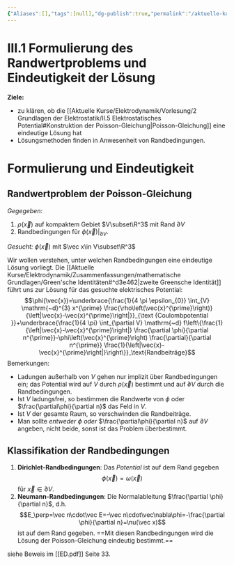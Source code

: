 ```yaml
---
{"Aliases":[],"tags":[null],"dg-publish":true,"permalink":"/aktuelle-kurse/elektrodynamik/vorlesung/3-randwertprobleme-der-elektrostatik/iii-1-formulierung-des-randwertproblems-und-eindeutigkeit-der-loesung/","dgHomeLink":true,"dgPassFrontmatter":true}
---
```


# III.1 Formulierung des Randwertproblems und Eindeutigkeit der Lösung
**Ziele:** 
- zu klären, ob die [[Aktuelle Kurse/Elektrodynamik/Vorlesung/2 Grundlagen der Elektrostatik/II.5 Elektrostatisches Potential#Konstruktion der Poisson-Gleichung|Poisson-Gleichung]] eine eindeutige Lösung hat 
- Lösungsmethoden finden in Anwesenheit von Randbedingungen.

# Formulierung und Eindeutigkeit
## Randwertproblem der Poisson-Gleichung
_Gegegeben:_
1. $\rho(\vec x)$ auf kompaktem Gebiet $V\subset\R^3$ mit Rand $\partial V$
2. Randbedingungen für $\phi(\vec x)|_{\partial V}$. 

_Gesucht:_
$\phi(\vec x)$ mit $\vec x\in V\subset\R^3$

Wir wollen verstehen, unter welchen Randbedingungen eine eindeutige Lösung vorliegt. Die [[Aktuelle Kurse/Elektrodynamik/Zusammenfassungen/mathematische Grundlagen/Green'sche Identitäten#^d3e462|zweite Greensche Identität]] führt uns zur Lösung für das gesuchte elektrisches Potential: $$\phi(\vec{x})=\underbrace{\frac{1}{4 \pi \epsilon_{0}} \int_{V} \mathrm{~d}^{3} x^{\prime} \frac{\rho\left(\vec{x}^{\prime}\right)}{\left|\vec{x}-\vec{x}^{\prime}\right|}}_{\text {Coulombpotential }}+\underbrace{\frac{1}{4 \pi} \int_{\partial V} \mathrm{~d} f\left\{\frac{1}{\left|\vec{x}-\vec{x}^{\prime}\right|} \frac{\partial \phi}{\partial n^{\prime}}-\phi\left(\vec{x}^{\prime}\right) \frac{\partial}{\partial n^{\prime}} \frac{1}{\left|\vec{x}-\vec{x}^{\prime}\right|}\right\}}_\text{Randbeiträge}$$
Bemerkungen: 
- Ladungen außerhalb von $V$ gehen nur implizit über Randbedingungen ein; das Potential wird auf $V$ durch $\rho(\vec x)$ bestimmt und auf $\partial V$ durch die Randbedingungen. 
- Ist $V$ ladungsfrei, so bestimmen die Randwerte von $\phi$ oder $\frac{\partial\phi}{\partial n}$ das Feld in $V$. 
- Ist $V$ der gesamte Raum, so verschwinden die Randbeiträge. 
- Man sollte _entweder_ $\phi$ _oder_ $\frac{\partial\phi}{\partial n}$ auf $\partial V$ angeben, nicht beide, sonst ist das Problem überbestimmt. 

## Klassifikation der Randbedingungen
1. **Dirichlet-Randbedingungen**: Das _Potential_ ist auf dem Rand gegeben $$\phi(\vec x) = \omega(\vec x)$$ für $\vec x\in\partial V$. 
2. **Neumann-Randbedingungen**: Die Normalableitung $\frac{\partial \phi}{\partial n}$, d.h. $$E_\perp=\vec n\cdot\vec E=-\vec n\cdot\vec\nabla\phi=-\frac{\partial \phi}{\partial n}=\nu(\vec x)$$ ist auf dem Rand gegeben. 
==Mit diesen Randbedingungen wird die Lösung der Poisson-Gleichung eindeutig bestimmt.==

siehe Beweis im [[ED.pdf]] Seite 33. 